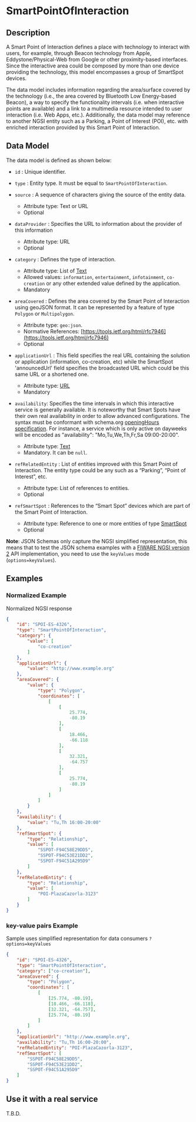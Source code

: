 # SmartPointOfInteraction

## Description

A Smart Point of Interaction defines a place with technology to interact with
users, for example, through Beacon technology from Apple, Eddystone/Physical-Web
from Google or other proximity-based interfaces. Since the interactive area
could be composed by more than one device providing the technology, this model
encompasses a group of SmartSpot devices.

The data model includes information regarding the area/surface covered by the
technology (i.e., the area covered by Bluetooth Low Energy-based Beacon), a way
to specify the functionality intervals (i.e. when interactive points are
available) and a link to a multimedia resource intended to user interaction
(i.e. Web Apps, etc.). Additionally, the data model may reference to another
NGSI entity such as a Parking, a Point of Interest (POI), etc. with enriched
interaction provided by this Smart Point of Interaction.

## Data Model

The data model is defined as shown below:

-   `id` : Unique identifier.

-   `type` : Entity type. It must be equal to `SmartPointOfInteraction`.

-   `source` : A sequence of characters giving the source of the entity data.

    -   Attribute type: Text or URL
    -   Optional

-   `dataProvider` : Specifies the URL to information about the provider of this
    information

    -   Attribute type: URL
    -   Optional

-   `category` : Defines the type of interaction.

    -   Attribute type: List of [Text](http://schema.org/Text)
    -   Allowed values: `information`, `entertainment`, `infotainment`,
        `co-creation` or any other extended value defined by the application.
    -   Mandatory

-   `areaCovered` : Defines the area covered by the Smart Point of Interaction
    using geoJSON format. It can be represented by a feature of type `Polygon`
    or `Multipolygon`.

    -   Attribute type: `geo:json`.
    -   Normative References:
        [https://tools.ietf.org/html/rfc7946](https://tools.ietf.org/html/rfc7946)
    -   Optional

-   `applicationUrl` : This field specifies the real URL containing the solution
    or application (information, co-creation, etc) while the SmartSpot
    'announcedUrl' field specifies the broadcasted URL which could be this same
    URL or a shortened one.

    -   Attribute type: [URL](https://schema.org/URL)
    -   Mandatory

-   `availability`: Specifies the time intervals in which this interactive
    service is generally available. It is noteworthy that Smart Spots have their
    own real availability in order to allow advanced configurations. The syntax
    must be conformant with schema.org
    [openingHours specification](https://schema.org/openingHours). For instance,
    a service which is only active on dayweeks will be encoded as
    "availability": "Mo,Tu,We,Th,Fr,Sa 09:00-20:00".

    -   Attribute type: [Text](https://schema.org/Text)
    -   Mandatory. It can be `null`.

-   `refRelatedEntity` : List of entities improved with this Smart Point of
    Interaction. The entity type could be any such as a “Parking”, “Point of
    Interest”, etc.

    -   Attribute type: List of references to entities.
    -   Optional

-   `refSmartSpot` : References to the “Smart Spot” devices which are part of
    the Smart Point of Interaction.
    -   Attribute type: Reference to one or more entities of type
        [SmartSpot](../../SmartSpot/doc/spec.md)
    -   Optional

**Note**: JSON Schemas only capture the NGSI simplified representation, this
means that to test the JSON schema examples with a
[FIWARE NGSI version 2](http://fiware.github.io/specifications/ngsiv2/stable)
API implementation, you need to use the `keyValues` mode (`options=keyValues`).

## Examples

### Normalized Example

Normalized NGSI response

```json
{
    "id": "SPOI-ES-4326",
    "type": "SmartPointOfInteraction",
    "category": {
        "value": [
            "co-creation"
        ]
    }, 
    "applicationUrl": {
        "value": "http://www.example.org"
    }, 
    "areaCovered": {
        "value": {
            "type": "Polygon", 
            "coordinates": [
                [
                    [
                        25.774, 
                        -80.19
                    ], 
                    [
                        18.466, 
                        -66.118
                    ], 
                    [
                        32.321, 
                        -64.757
                    ], 
                    [
                        25.774, 
                        -80.19
                    ]
                ]
            ]
        }
    }, 
    "availability": {
        "value": "Tu,Th 16:00-20:00"
    }, 
    "refSmartSpot": {
        "type": "Relationship", 
        "value": [
            "SSPOT-F94C58E29DD5", 
            "SSPOT-F94C53E21DD2", 
            "SSPOT-F94C51A295D9"
        ]
    }, 
    "refRelatedEntity": {
        "type": "Relationship", 
        "value": [
            "POI-PlazaCazorla-3123"
        ]
    }
}
```

### key-value pairs Example

Sample uses simplified representation for data consumers `?options=keyValues`

```json
{
    "id": "SPOI-ES-4326",
    "type": "SmartPointOfInteraction",
    "category": ["co-creation"],
    "areaCovered": {
        "type": "Polygon",
        "coordinates": [
            [
                [25.774, -80.19],
                [18.466, -66.118],
                [32.321, -64.757],
                [25.774, -80.19]
            ]
        ]
    },
    "applicationUrl": "http://www.example.org",
    "availability": "Tu,Th 16:00-20:00",
    "refRelatedEntity": "POI-PlazaCazorla-3123",
    "refSmartSpot": [
        "SSPOT-F94C58E29DD5",
        "SSPOT-F94C53E21DD2",
        "SSPOT-F94C51A295D9"
    ]
}
```

## Use it with a real service

T.B.D.
